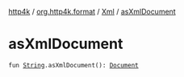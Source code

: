 [http4k](../../index.md) / [org.http4k.format](../index.md) / [Xml](index.md) / [asXmlDocument](./as-xml-document.md)

# asXmlDocument

`fun `[`String`](https://kotlinlang.org/api/latest/jvm/stdlib/kotlin/-string/index.html)`.asXmlDocument(): `[`Document`](https://kotlinlang.org/api/latest/jvm/stdlib/org.w3c.dom/-document/index.html)